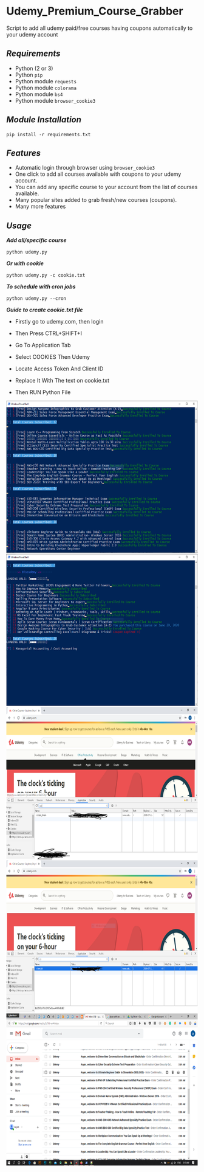 # Udemy_Premium_Course_Grabber
Script to add all udemy paid/free courses having coupons automatically to your udemy account

## ***Requirements***

- Python (2 or 3)
- Python `pip`
- Python module `requests`
- Python module `colorama`
- Python module `bs4`
- Python module `browser_cookie3`

## ***Module Installation***

	pip install -r requirements.txt

## ***Features***

- Automatic login through browser using `browser_cookie3`
- One click to add all courses available with coupons to your udemy account.
- You can add any specific course to your account from the list of courses available.
- Many popular sites added to grab fresh/new courses (coupons).
- Many more features

## ***Usage***

***Add all/specific course***

    python udemy.py

***Or with cookie***

    python udemy.py -c cookie.txt

***To schedule with cron jobs***

    python udemy.py --cron

***Guide to create cookie.txt file***
- Firstly go to udemy.com, then login 

- Then Press CTRL+SHIFT+I 

- Go To Application Tab

- Select COOKIES Then Udemy

- Locate Access Token And Client ID 

- Replace It With The text on cookie.txt 

- Then RUN Python File 

<img src='images/1.png' width='600' height='400'>


<img src='images/2.png' width='600' height='400'>


<img src='images/3.png' width='600' height='400'>


<img src='images/4.png' width='600' height='400'>


<img src='images/5.png' width='600' height='400'>


